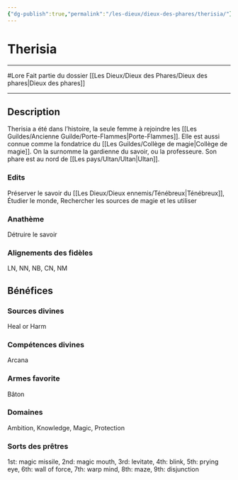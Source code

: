 ```yaml
---
{"dg-publish":true,"permalink":"/les-dieux/dieux-des-phares/therisia/"}
---
```


# Therisia
---
#Lore
Fait partie du dossier [[Les Dieux/Dieux des Phares/Dieux des phares\|Dieux des phares]]

-------
## Description
Therisia a été dans l’histoire, la seule femme à rejoindre les [[Les Guildes/Ancienne Guilde/Porte-Flammes\|Porte-Flammes]]. Elle est aussi connue comme la fondatrice du [[Les Guildes/Collège de magie\|Collège de magie]]. On la surnomme la gardienne du savoir, ou la professeure.
Son phare est au nord de [[Les pays/Ultan/Ultan\|Ultan]].
### Edits
Préserver le savoir du [[Les Dieux/Dieux ennemis/Ténébreux\|Ténébreux]], Étudier le monde, Rechercher les sources de magie et les utiliser
### Anathème
Détruire le savoir
### Alignements des fidèles
LN, NN, NB, CN, NM
## Bénéfices
### Sources divines
Heal or Harm
### Compétences divines
Arcana
### Armes favorite
Bâton
### Domaines
Ambition, Knowledge, Magic, Protection
### Sorts des prêtres
1st: magic missile, 2nd: magic mouth, 3rd: levitate, 4th: blink, 5th: prying eye, 6th: wall of force, 7th: warp mind, 8th: maze, 9th: disjunction